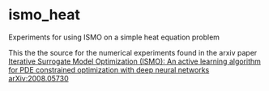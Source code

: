 # ismo_heat
Experiments for using ISMO on a simple heat equation problem

This the the source for the numerical experiments found in the arxiv paper [Iterative Surrogate Model Optimization (ISMO): An active learning algorithm for PDE constrained optimization with deep neural networks arXiv:2008.05730
](https://arxiv.org/abs/2008.05730)
